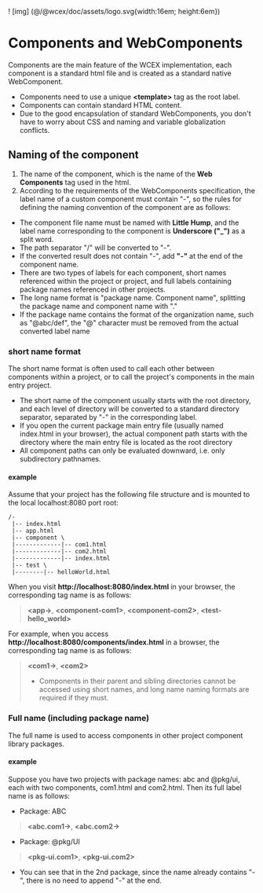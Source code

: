 <!--DESC: {icon:{name:"explore"},id:1} -->

! [img] (@/@wcex/doc/assets/logo.svg{width:16em; height:6em})

# Components and WebComponents

Components are the main feature of the WCEX implementation, each component is a standard html file and is created as a standard native WebComponent.
- Components need to use a unique **\<template\>** tag as the root label.
- Components can contain standard HTML content.
- Due to the good encapsulation of standard WebComponents, you don't have to worry about CSS and naming and variable globalization conflicts.

## Naming of the component
1. The name of the component, which is the name of the **Web Components** tag used in the html.
2. According to the requirements of the WebComponents specification, the label name of a custom component must contain "-", so the rules for defining the naming convention of the component are as follows:

- The component file name must be named with **Little Hump**, and the label name corresponding to the component is **Underscore ("_")** as a split word.
- The path separator "/" will be converted to "-".
- If the converted result does not contain "-", add **"-"** at the end of the component name.
- There are two types of labels for each component, short names referenced within the project or project, and full labels containing package names referenced in other projects.
- The long name format is "package name. Component name", splitting the package name and component name with "."
- If the package name contains the format of the organization name, such as "@abc/def", the "@" character must be removed from the actual converted label name

### short name format
The short name format is often used to call each other between components within a project, or to call the project's components in the main entry project.
- The short name of the component usually starts with the root directory, and each level of directory will be converted to a standard directory separator, separated by "-" in the corresponding label.
- If you open the current package main entry file (usually named index.html in your browser), the actual component path starts with the directory where the main entry file is located as the root directory
- All component paths can only be evaluated downward, i.e. only subdirectory pathnames.

#### example
Assume that your project has the following file structure and is mounted to the local localhost:8080 port root:
```text
/-
 |-- index.html
 |-- app.html
 |-- component \
 |-------------|-- com1.html
 |-------------|-- com2.html
 |-------------|-- index.html
 |-- test \
 |--------|-- helloWorld.html 
```

When you visit __http://localhost:8080/index.html__ in your browser, the corresponding tag name is as follows:

> **\<app-\>**, **\<component-com1\>**, **\<component-com2\>**, **\<test-hello_world\>**

For example, when you access __http://localhost:8080/components/index.html__ in a browser, the corresponding tag name is as follows:

> **\<com1-\>**, **\<com2\>**
> - Components in their parent and sibling directories cannot be accessed using short names, and long name naming formats are required if they must.

### Full name (including package name)
The full name is used to access components in other project component library packages.

#### example
Suppose you have two projects with package names: abc and @pkg/ui, each with two components, com1.html and com2.html. Then its full label name is as follows:

- Package: ABC
>  **\<abc.com1-\>**, **\<abc.com2-\>**

- Package: @pkg/UI
>  **\<pkg-ui.com1\>**, **\<pkg-ui.com2\>**

- You can see that in the 2nd package, since the name already contains "-", there is no need to append "-" at the end.


